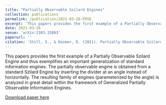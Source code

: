 ```yaml
---
title: "Partially Observable Szilard Engines"
collection: publications
permalink: /publication/2021-03-26-POSE
excerpt: 'This papers provides the first example of a Partially Observable Szilard Engine. The partially observable engine is obtained from a standard Szilard Engine by inserting the divider at an angle instead of horizontally. The resulting family of engines (parameterized by the angle) is analyzed in great detail within the framework of Generalized Partially Observable Information Engines.'
date: 2021-03-26
venue: 'arXiv:2103.15803'
paperurl: ''
citation: 'Still, S., & Daimer, D. (2021). Partially Observable Szilard Engines. arXiv preprint arXiv:2103.15803.'
---
```

This papers provides the first example of a Partially Observable Szilard Engine and thus exemplifies an important generalization of standard information engines. The partially observable engine is obtained from a standard Szilard Engine by inserting the divider at an angle instead of horizontally. The resulting family of engines (parameterized by the angle) is analyzed in great detail within the framework of Generalized Partially Observable Information Engines.

[Download paper here](https://arxiv.org/abs/2103.15803)
